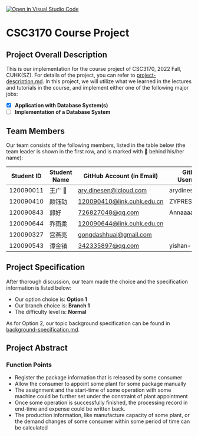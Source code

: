 [![Open in Visual Studio Code](https://classroom.github.com/assets/open-in-vscode-c66648af7eb3fe8bc4f294546bfd86ef473780cde1dea487d3c4ff354943c9ae.svg)](https://classroom.github.com/online_ide?assignment_repo_id=9433693&assignment_repo_type=AssignmentRepo)
# CSC3170 Course Project

## Project Overall Description

This is our implementation for the course project of CSC3170, 2022 Fall, CUHK(SZ). For details of the project, you can refer to [project-description.md](project-description.md). In this project, we will utilize what we learned in the lectures and tutorials in the course, and implement either one of the following major jobs:

<!-- Please fill in "x" to replace the blank space between "[]" to tick the todo item; it's ticked on the first one by default. -->

- [x] **Application with Database System(s)**
- [ ] **Implementation of a Database System**

## Team Members 

Our team consists of the following members, listed in the table below (the team leader is shown in the first row, and is marked with 🚩 behind his/her name):

<!-- change the info below to be the real case -->

| Student ID | Student Name | GitHub Account (in Email)   | GitHub Username |
| ---------- | ------------ | --------------------------- | --------------- |
| 120090011  | 王广 🚩       | ary.dinesen@icloud.com      | arydinesen      |
| 120090410  | 颜钰劼        | 120090410@link.cuhk.edu.cn |  ZYPRESSEN000                 |
| 120090843  | 郭好          | 726827048@qq.com            |     Annaaaa997     |
| 120090644  | 乔雨柔         | 120090644@link.cuhk.edu.cn |                  |
| 120090327  | 宫燕亮         | gongdashhuai@gmail.com     |                 |
| 120090543  | 谭金镇         | 342335897@qq.com           | yishan-13|

## Project Specification

<!-- You should remove the terms/sentence that is not necessary considering your option/branch/difficulty choice -->

After thorough discussion, our team made the choice and the specification information is listed below:

- Our option choice is: **Option 1**
- Our branch choice is: **Branch 1**
- The difficulty level is: **Normal**

As for Option 2, our topic background specification can be found in [background-specification.md](background-specification.md).

## Project Abstract

<!-- TODO -->

### Function Points

- Register the package information that is released by some consumer
- Allow the consumer to appoint some plant for some package manually
- The assignment and the start-time of some operation with some machine could be further set under the constraint of plant appointment
- Once some operation is successfully finished, the processing record in end-time and expense could be written back.
- The production information, like manufacture capacity of some plant, or the demand changes of some consumer within some period of time can be calculated
